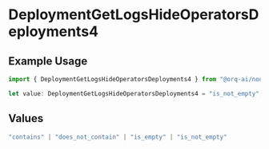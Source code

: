 # DeploymentGetLogsHideOperatorsDeployments4

## Example Usage

```typescript
import { DeploymentGetLogsHideOperatorsDeployments4 } from "@orq-ai/node/models/operations";

let value: DeploymentGetLogsHideOperatorsDeployments4 = "is_not_empty";
```

## Values

```typescript
"contains" | "does_not_contain" | "is_empty" | "is_not_empty"
```